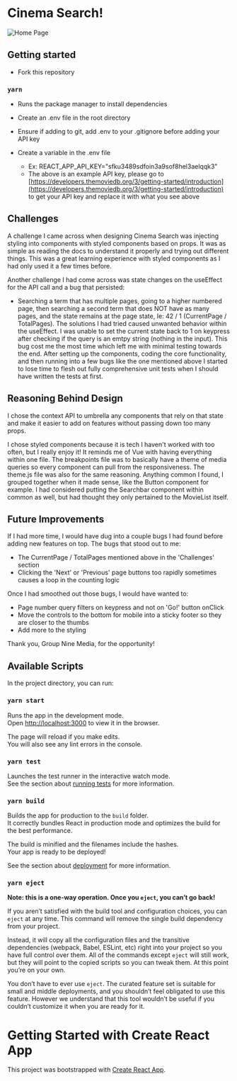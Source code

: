 # Cinema Search!

![Home Page](./images/cinemaSearch.png)

## Getting started

- Fork this repository

### `yarn`

- Runs the package manager to install dependencies
- Create an .env file in the root directory
- Ensure if adding to git, add .env to your .gitignore before adding your API key
- Create a variable in the .env file

  - Ex: REACT_APP_API_KEY="sfku3489sdfoin3a9sof8hel3aelqqk3"
  - The above is an example API key, please go to [https://developers.themoviedb.org/3/getting-started/introduction](https://developers.themoviedb.org/3/getting-started/introduction) to get your API key and replace it with what you see above

## Challenges

A challenge I came across when designing Cinema Search was injecting styling into components with styled components based on props. It was as simple as reading the docs to understand it properly and trying out different things. This was a great learning experience with styled components as I had only used it a few times before.

Another challenge I had come across was state changes on the useEffect for the API call and a bug that persisted:

- Searching a term that has multiple pages, going to a higher numbered page, then searching a second term that does NOT have as many pages, and the state remains at the page state, Ie: 42 / 1 (CurrentPage / TotalPages). The solutions I had tried caused unwanted behavior within the useEffect. I was unable to set the current state back to 1 on keypress after checking if the query is an emtpy string (nothing in the input). This bug cost me the most time which left me with minimal testing towards the end. After setting up the components, coding the core functionality, and then running into a few bugs like the one mentioned above I started to lose time to flesh out fully comprehensive unit tests when I should have written the tests at first.

## Reasoning Behind Design

I chose the context API to umbrella any components that rely on that state and make it easier to add on features without passing down too many props.

I chose styled components because it is tech I haven't worked with too often, but I really enjoy it! It reminds me of Vue with having everything within one file. The breakpoints file was to basically have a theme of media queries so every component can pull from the responsiveness. The theme.js file was also for the same reasoning. Anything common I found, I grouped together when it made sense, like the Button component for example. I had considered putting the Searchbar component within common as well, but had thought they only pertained to the MovieList itself.

## Future Improvements

If I had more time, I would have dug into a couple bugs I had found before adding new features on top. The bugs that stood out to me:

- The CurrentPage / TotalPages mentioned above in the 'Challenges' section
- Clicking the 'Next' or 'Previous' page buttons too rapidly sometimes causes a loop in the counting logic

Once I had smoothed out those bugs, I would have wanted to:

- Page number query filters on keypress and not on 'Go!' button onClick
- Move the controls to the bottom for mobile into a sticky footer so they are closer to the thumbs
- Add more to the styling

Thank you, Group Nine Media, for the opportunity!

## Available Scripts

In the project directory, you can run:

### `yarn start`

Runs the app in the development mode.\
Open [http://localhost:3000](http://localhost:3000) to view it in the browser.

The page will reload if you make edits.\
You will also see any lint errors in the console.

### `yarn test`

Launches the test runner in the interactive watch mode.\
See the section about [running tests](https://facebook.github.io/create-react-app/docs/running-tests) for more information.

### `yarn build`

Builds the app for production to the `build` folder.\
It correctly bundles React in production mode and optimizes the build for the best performance.

The build is minified and the filenames include the hashes.\
Your app is ready to be deployed!

See the section about [deployment](https://facebook.github.io/create-react-app/docs/deployment) for more information.

### `yarn eject`

**Note: this is a one-way operation. Once you `eject`, you can’t go back!**

If you aren’t satisfied with the build tool and configuration choices, you can `eject` at any time. This command will remove the single build dependency from your project.

Instead, it will copy all the configuration files and the transitive dependencies (webpack, Babel, ESLint, etc) right into your project so you have full control over them. All of the commands except `eject` will still work, but they will point to the copied scripts so you can tweak them. At this point you’re on your own.

You don’t have to ever use `eject`. The curated feature set is suitable for small and middle deployments, and you shouldn’t feel obligated to use this feature. However we understand that this tool wouldn’t be useful if you couldn’t customize it when you are ready for it.

# Getting Started with Create React App

This project was bootstrapped with [Create React App](https://github.com/facebook/create-react-app).
